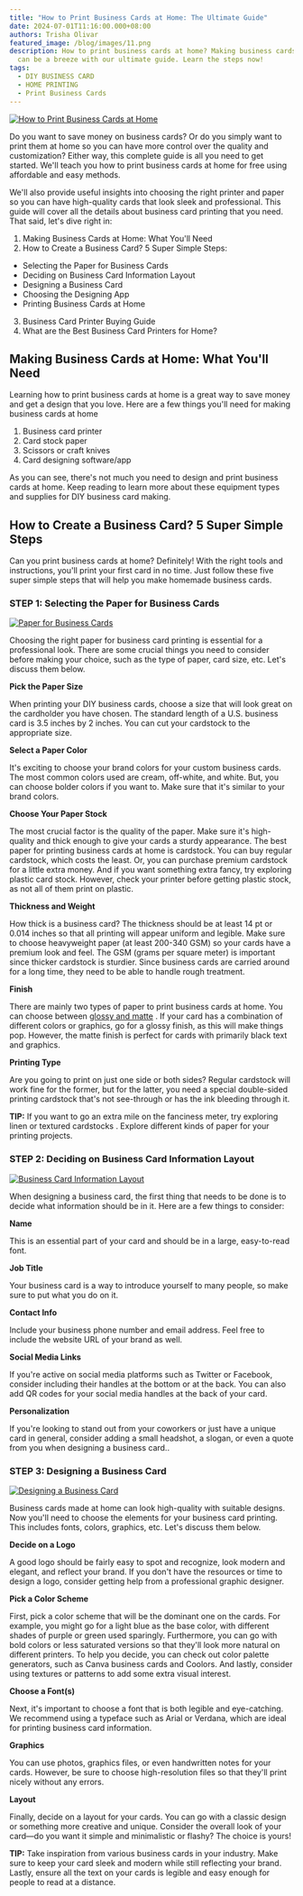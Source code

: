 ```yaml
---
title: "How to Print Business Cards at Home: The Ultimate Guide"
date: 2024-07-01T11:16:00.000+08:00
authors: Trisha Olivar
featured_image: /blog/images/11.png
description: How to print business cards at home? Making business cards at home
  can be a breeze with our ultimate guide. Learn the steps now!
tags:
  - DIY BUSINESS CARD
  - HOME PRINTING
  - Print Business Cards
---
```

[![How to Print Business Cards at Home](/blog/images/11.png "How to Print Business Cards at Home")](/blog/images/11.png)

Do you want to save money on business cards? Or do you simply want to print them at home so you can have more control over the quality and customization? Either way, this complete guide is all you need to get started. We'll teach you how to print business cards at home for free using affordable and easy methods.

We'll also provide useful insights into choosing the right printer and paper so you can have high-quality cards that look sleek and professional. This guide will cover all the details about business card printing that you need. That said, let's dive right in:

1. Making Business Cards at Home: What You'll Need
2. How to Create a Business Card? 5 Super Simple Steps:

* Selecting the Paper for Business Cards
* Deciding on Business Card Information Layout
* Designing a Business Card
* Choosing the Designing App
* Printing Business Cards at Home

3. Business Card Printer Buying Guide
4. What are the Best Business Card Printers for Home?

## Making Business Cards at Home: What You'll Need

Learning how to print business cards at home is a great way to save money and get a design that you love. Here are a few things you'll need for making business cards at home

1. Business card printer
2. Card stock paper
3. Scissors or craft knives
4. Card designing software/app

As you can see, there's not much you need to design and print business cards at home. Keep reading to learn more about these equipment types and supplies for DIY business card making.

## How to Create a Business Card? 5 Super Simple Steps

Can you print business cards at home? Definitely! With the right tools and instructions, you'll print your first card in no time. Just follow these five super simple steps that will help you make homemade business cards.

### **STEP 1: Selecting the Paper for Business Cards**

[![Paper for Business Cards](/blog/images/screenshot-2024-07-02-at-12.19.20 am.png "Paper for Business Cards")](/blog/images/screenshot-2024-07-02-at-12.19.20 am.png)

Choosing the right paper for business card printing is essential for a professional look. There are some crucial things you need to consider before making your choice, such as the type of paper, card size, etc. Let's discuss them below.

**Pick the Paper Size**

When printing your DIY business cards, choose a size that will look great on the cardholder you have chosen. The standard length of a U.S. business card is 3.5 inches by 2 inches. You can cut your cardstock to the appropriate size.

**Select a Paper Color**

It's exciting to choose your brand colors for your custom business cards. The most common colors used are cream, off-white, and white. But, you can choose bolder colors if you want to. Make sure that it's similar to your brand colors.

**Choose Your Paper Stock**

The most crucial factor is the quality of the paper. Make sure it's high-quality and thick enough to give your cards a sturdy appearance. The best paper for printing business cards at home is cardstock. You can buy regular cardstock, which costs the least. Or, you can purchase premium cardstock for a little extra money. And if you want something extra fancy, try exploring plastic card stock. However, check your printer before getting plastic stock, as not all of them print on plastic.

**Thickness and Weight**

How thick is a business card? The thickness should be at least 14 pt or 0.014 inches so that all printing will appear uniform and legible. Make sure to choose heavyweight paper (at least 200-340 GSM) so your cards have a premium look and feel. The GSM (grams per square meter) is important since thicker cardstock is sturdier. Since business cards are carried around for a long time, they need to be able to handle rough treatment.

**Finish**

There are mainly two types of paper to print business cards at home. You can choose between [glossy and matte](https://medium.com/compandsave/glossy-vs-matte-photo-paper-which-is-better-500028110dfe) . If your card has a combination of different colors or graphics, go for a glossy finish, as this will make things pop. However, the matte finish is perfect for cards with primarily black text and graphics.

**Printing Type**

Are you going to print on just one side or both sides? Regular cardstock will work fine for the former, but for the latter, you need a special double-sided printing cardstock that's not see-through or has the ink bleeding through it.

**TIP:** If you want to go an extra mile on the fanciness meter, try exploring linen or textured cardstocks . Explore different kinds of paper for your printing projects.

### STEP 2: Deciding on Business Card Information Layout

[![Business Card Information Layout](/blog/images/screenshot-2024-07-02-at-12.22.30 am.png "Business Card Information Layout")](/blog/images/screenshot-2024-07-02-at-12.22.30 am.png)

When designing a business card, the first thing that needs to be done is to decide what information should be in it. Here are a few things to consider:

**Name**

This is an essential part of your card and should be in a large, easy-to-read font.

**Job Title**

Your business card is a way to introduce yourself to many people, so make sure to put what you do on it.

**Contact Info**

Include your business phone number and email address. Feel free to include the website URL of your brand as well.

**Social Media Links**

If you're active on social media platforms such as Twitter or Facebook, consider including their handles at the bottom or at the back. You can also add QR codes for your social media handles at the back of your card.

**Personalization**

If you're looking to stand out from your coworkers or just have a unique card in general, consider adding a small headshot, a slogan, or even a quote from you when designing a business card..

### STEP 3: Designing a Business Card

[![Designing a Business Card](/blog/images/screenshot-2024-07-02-at-12.24.27 am.png "Designing a Business Card")](/blog/images/screenshot-2024-07-02-at-12.24.27 am.png)

Business cards made at home can look high-quality with suitable designs. Now you'll need to choose the elements for your business card printing. This includes fonts, colors, graphics, etc. Let's discuss them below.

**Decide on a Logo**

A good logo should be fairly easy to spot and recognize, look modern and elegant, and reflect your brand. If you don't have the resources or time to design a logo, consider getting help from a professional graphic designer.

**Pick a Color Scheme**

First, pick a color scheme that will be the dominant one on the cards. For example, you might go for a light blue as the base color, with different shades of purple or green used sparingly. Furthermore, you can go with bold colors or less saturated versions so that they'll look more natural on different printers. To help you decide, you can check out color palette generators, such as Canva business cards and Coolors. And lastly, consider using textures or patterns to add some extra visual interest.

**Choose a Font(s)**

Next, it's important to choose a font that is both legible and eye-catching. We recommend using a typeface such as Arial or Verdana, which are ideal for printing business card information.

**Graphics**

You can use photos, graphics files, or even handwritten notes for your cards. However, be sure to choose high-resolution files so that they'll print nicely without any errors.

**Layout**

Finally, decide on a layout for your cards. You can go with a classic design or something more creative and unique. Consider the overall look of your card—do you want it simple and minimalistic or flashy? The choice is yours!

**TIP:** Take inspiration from various business cards in your industry. Make sure to keep your card sleek and modern while still reflecting your brand. Lastly, ensure all the text on your cards is legible and easy enough for people to read at a distance.
